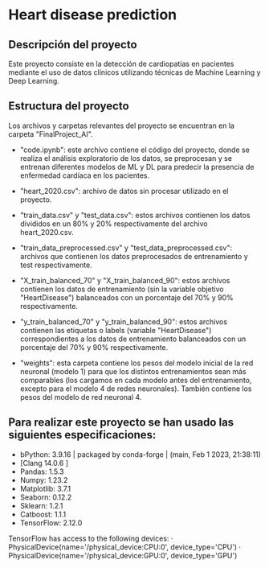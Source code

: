 # Heart disease prediction

## Descripción del proyecto
Este proyecto consiste en la detección de cardiopatías en pacientes mediante el uso de datos clínicos utilizando técnicas de Machine Learning y Deep Learning. 

## Estructura del proyecto
Los archivos y carpetas relevantes del proyecto se encuentran en la carpeta "FinalProject_AI".

- "code.ipynb": este archivo contiene el código del proyecto, donde se realiza el análisis exploratorio de los datos, se preprocesan y se entrenan diferentes modelos de ML y DL para predecir la presencia de enfermedad cardíaca en los pacientes.

- "heart_2020.csv": archivo de datos sin procesar utilizado en el proyecto.

- "train_data.csv" y "test_data.csv": estos archivos contienen los datos divididos en un 80% y 20% respectivamente del archivo heart_2020.csv.

- "train_data_preprocessed.csv" y "test_data_preprocessed.csv": archivos que contienen los datos preprocesados de entrenamiento y test respectivamente.

- "X_train_balanced_70" y "X_train_balanced_90": estos archivos contienen los datos de entrenamiento (sin la variable objetivo "HeartDisease") balanceados con un porcentaje del 70% y 90% respectivamente.

- "y_train_balanced_70" y "y_train_balanced_90": estos archivos contienen las etiquetas o labels (variable "HeartDisease") correspondientes a los datos de entrenamiento balanceados con un porcentaje del 70% y 90% respectivamente.

- "weights": esta carpeta contiene los pesos del modelo inicial de la red neuronal (modelo 1) para que los distintos entrenamientos sean más comparables (los cargamos en cada modelo antes del entrenamiento, excepto para el modelo 4 de redes neuronales). También contiene los pesos del modelo de red neuronal 4.


## Para realizar este proyecto se han usado las siguientes especificaciones:
- bPython: 3.9.16 | packaged by conda-forge | (main, Feb  1 2023, 21:38:11) 
- [Clang 14.0.6 ]
- Pandas: 1.5.3
- Numpy: 1.23.2
- Matplotlib: 3.7.1
- Seaborn: 0.12.2
- Sklearn: 1.2.1
- Catboost: 1.1.1
- TensorFlow: 2.12.0

TensorFlow has access to the following devices:
· PhysicalDevice(name='/physical_device:CPU:0', device_type='CPU')
· PhysicalDevice(name='/physical_device:GPU:0', device_type='GPU') 
